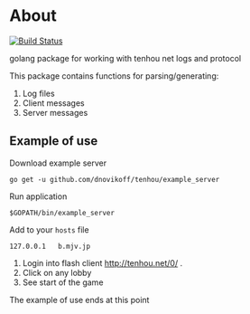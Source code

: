 # About

[![Build Status](https://travis-ci.org/dnovikoff/tenhou.svg?branch=master)](https://travis-ci.org/dnovikoff/tenhou)

golang package for working with tenhou net logs and protocol

This package contains functions for parsing/generating:
1. Log files
2. Client messages
3. Server messages


## Example of use

Download example server
```
go get -u github.com/dnovikoff/tenhou/example_server
```

Run application
```
$GOPATH/bin/example_server
```

Add to your `hosts` file
```
127.0.0.1	b.mjv.jp
```

1. Login into flash client http://tenhou.net/0/ .
2. Click on any lobby
3. See start of the game

The example of use ends at this point